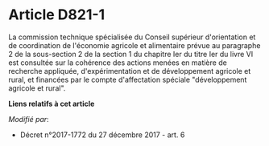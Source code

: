 # Article D821-1

La commission technique spécialisée du Conseil supérieur d'orientation et de coordination de l'économie agricole et
alimentaire prévue au paragraphe 2 de la sous-section 2 de la section 1 du chapitre Ier du titre Ier du livre VI est
consultée sur la cohérence des actions menées en matière de recherche appliquée, d'expérimentation et de développement
agricole et rural, et financées par le compte d'affectation spéciale "développement agricole et rural".

**Liens relatifs à cet article**

_Modifié par_:

  - Décret n°2017-1772 du 27 décembre 2017 - art. 6
